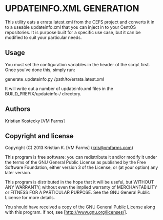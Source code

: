 UPDATEINFO.XML GENERATION
=========================

This utility eats a errata.latest.xml from the CEFS project and converts
it in to a useable updateinfo.xml that you can inject in to your CentOS
repositories. It is purpose built for a specific use case, but it can
be modified to suit your particular needs.


Usage
-----
You must set the configuration variables in the header of the script first.
Once you've done this, simply run:

generate_updateinfo.py /path/to/errata.latest.xml

It will write out a number of updateinfo.xml files in the 
BUILD_PREFIX/updateinfo-<release>/ directory.


Authors
-------
Kristian Kostecky [VM Farms]


Copyright and license
---------------------

Copyright (C) 2013  Kristian K. [VM Farms] (kris@vmfarms.com)

This program is free software: you can redistribute it and/or modify
it under the terms of the GNU General Public License as published by
the Free Software Foundation, either version 3 of the License, or
(at your option) any later version.

This program is distributed in the hope that it will be useful,
but WITHOUT ANY WARRANTY; without even the implied warranty of
MERCHANTABILITY or FITNESS FOR A PARTICULAR PURPOSE.  See the
GNU General Public License for more details.

You should have received a copy of the GNU General Public License
along with this program.  If not, see [http://www.gnu.org/licenses/].
